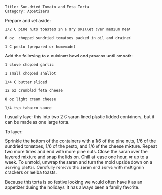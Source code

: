 ~~~ recipe-info
Title: Sun-dried Tomato and Feta Torta
Category: Appetizers
~~~

Prepare and set aside:

~~~ recipe-ingredients
1/2 C pine nuts toasted in a dry skillet over medium heat

6 oz  chopped sundried tomatoes packed in oil and drained

1 C pesto (prepared or homemade)
~~~

Add the following to a cuisinart bowl and process until smooth:

~~~ recipe-ingredients
1 clove chopped garlic

1 small chopped shallot

1/4 C butter sliced

12 oz crumbled feta cheese

8 oz light cream cheese

1/4 tsp tabasco sauce
~~~

I usually layer this into two 2 C saran lined plastic lidded containers, but it can be made as one
large torta.

To layer:

Sprinkle the bottom of the containers with a 1/6 of the pine nuts, 1/6 of the sundried tomatoes, 1/6
of the pesto, and 1/6 of the cheese mixture. Repeat two more times and end with more pine nuts.
Close the saran over the layered mixture and snap the lids on. Chill at lease one hour, or up to a
week. To unmold, unwrap the saran and turn the mold upside down on a serving platter. Carefully
remove the saran and serve with multigrain crackers or melba toasts.

Because this torta is so festive looking we would often have it as an appetizer during the holidays.
It has always been a family favorite.
